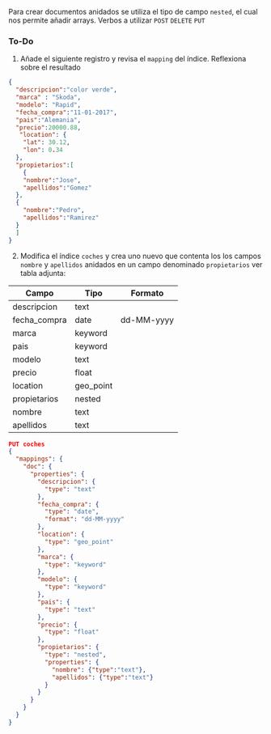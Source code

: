Para crear documentos anidados se utiliza el tipo de campo `nested`, el cual nos permite añadir arrays. Verbos a utilizar `POST` `DELETE` `PUT`

### To-Do

1. Añade el siguiente registro y revisa el `mapping` del índice. Reflexiona sobre el resultado
```json
{
  "descripcion":"color verde",
  "marca" : "Skoda",
  "modelo": "Rapid",
  "fecha_compra":"11-01-2017",
  "pais":"Alemania",
  "precio":20000.88,
   "location": { 
    "lat": 30.12,
    "lon": 0.34
  },
  "propietarios":[
    {
    "nombre":"Jose",
    "apellidos":"Gomez"
  },
  {
    "nombre":"Pedro",
    "apellidos":"Ramirez"
  }
  ]
} 
```
2. Modifica el índice `coches` y crea uno nuevo que contenta los los campos `nombre` y `apellidos` anidados en un campo denominado `propietarios` ver tabla adjunta:

| Campo        | Tipo      | Formato    |
|--------------|-----------|------------|
| descripcion  | text      |            |
| fecha_compra | date      | dd-MM-yyyy |
| marca        | keyword   |            |
| pais         | keyword   |            |
| modelo       | text      |            |
| precio       | float     |            |
| location     | geo_point |            |
| propietarios | nested    |            |
| nombre       | text      |            |
| apellidos    | text      |            |




```json
PUT coches
{
  "mappings": {
    "doc": {
      "properties": {
        "descripcion": {
          "type": "text"
        },
        "fecha_compra": {
          "type": "date",
          "format": "dd-MM-yyyy"
        },
        "location": {
          "type": "geo_point"
        },
        "marca": {
          "type": "keyword"
        },
        "modelo": {
          "type": "keyword"
        },
        "pais": {
          "type": "text"
        },
        "precio": {
          "type": "float"
        },
        "propietarios": {
          "type": "nested",
          "properties": {
            "nombre": {"type":"text"},
            "apellidos": {"type":"text"}
          }
        }
      }
    }
  }
}
```
